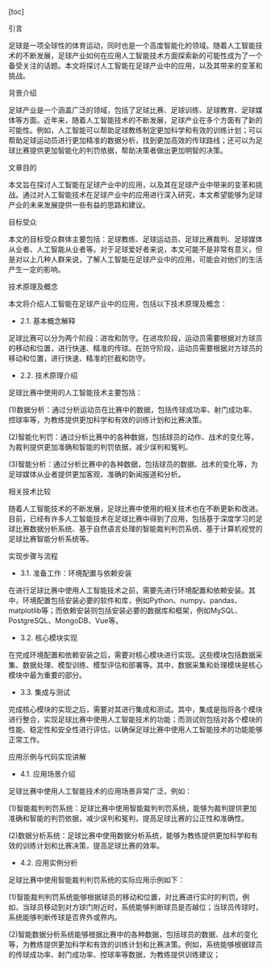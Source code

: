 
[toc]                    
                
                
引言

足球是一项全球性的体育运动，同时也是一个高度智能化的领域。随着人工智能技术的不断发展，足球产业如何在应用人工智能技术方面探索新的可能性成为了一个备受关注的话题。本文将探讨人工智能在足球产业中的应用，以及其带来的变革和挑战。

背景介绍

足球产业是一个涵盖广泛的领域，包括了足球比赛、足球训练、足球教育、足球媒体等方面。近年来，随着人工智能技术的不断发展，足球产业在多个方面有了新的可能性。例如，人工智能可以帮助足球教练制定更加科学和有效的训练计划；可以帮助足球运动员进行更加精准的数据分析，找到更加高效的传球路线；还可以为足球比赛提供更加智能化的判罚依据，帮助决策者做出更加明智的决策。

文章目的

本文旨在探讨人工智能在足球产业中的应用，以及其在足球产业中带来的变革和挑战。通过对人工智能技术在足球产业中的应用进行深入研究，本文希望能够为足球产业的未来发展提供一些有益的思路和建议。

目标受众

本文的目标受众群体主要包括：足球教练、足球运动员、足球比赛裁判、足球媒体从业者、人工智能从业者等。对于足球爱好者来说，本文可能不是非常有意义，但是对以上几种人群来说，了解人工智能在足球产业中的应用，可能会对他们的生活产生一定的影响。

技术原理及概念

本文将介绍人工智能在足球产业中的应用，包括以下技术原理及概念：

- 2.1. 基本概念解释

足球比赛可以分为两个阶段：进攻和防守。在进攻阶段，运动员需要根据对方球员的移动和位置，进行快速、精准的传球。在防守阶段，运动员需要根据对方球员的移动和位置，进行快速、精准的拦截和防守。

- 2.2. 技术原理介绍

足球比赛中使用的人工智能技术主要包括：

(1)数据分析：通过分析运动员在比赛中的数据，包括传球成功率、射门成功率、控球率等，为教练提供更加科学和有效的训练计划和比赛决策。

(2)智能化判罚：通过分析比赛中的各种数据，包括球员的动作、战术的变化等，为裁判提供更加准确和智能的判罚依据，减少误判和冤判。

(3)智能分析：通过分析比赛中的各种数据，包括球员的数据、战术的变化等，为足球媒体从业者提供更加客观、准确的新闻报道和分析。

相关技术比较

随着人工智能技术的不断发展，足球比赛中使用的相关技术也在不断更新和改进。目前，已经有许多人工智能技术在足球比赛中得到了应用，包括基于深度学习的足球比赛数据分析系统、基于自然语言处理的智能裁判判罚系统、基于计算机视觉的足球比赛智能分析系统等。

实现步骤与流程

- 3.1. 准备工作：环境配置与依赖安装

在进行足球比赛中使用人工智能技术之前，需要先进行环境配置和依赖安装。其中，环境配置包括安装必要的软件和库，例如Python、numpy、pandas、matplotlib等；而依赖安装则包括安装必要的数据库和框架，例如MySQL、PostgreSQL、MongoDB、Vue等。

- 3.2. 核心模块实现

在完成环境配置和依赖安装之后，需要对核心模块进行实现。这些模块包括数据采集、数据处理、模型训练、模型评估和部署等。其中，数据采集和处理模块是核心模块中最为重要的部分。

- 3.3. 集成与测试

完成核心模块的实现之后，需要对其进行集成和测试。其中，集成是指将各个模块进行整合，实现足球比赛中使用人工智能技术的功能；而测试则包括对各个模块的性能、稳定性和安全性进行评估，以确保足球比赛中使用人工智能技术的功能能够正常工作。

应用示例与代码实现讲解

- 4.1. 应用场景介绍

足球比赛中使用人工智能技术的应用场景非常广泛，例如：

(1)智能裁判判罚系统：足球比赛中使用智能裁判判罚系统，能够为裁判提供更加准确和智能的判罚依据，减少误判和冤判，提高足球比赛的公正性和准确性。

(2)数据分析系统：足球比赛中使用数据分析系统，能够为教练提供更加科学和有效的训练计划和比赛决策，提高足球比赛的效率。

- 4.2. 应用实例分析

足球比赛中使用智能裁判判罚系统的实际应用示例如下：

(1)智能裁判判罚系统能够根据球员的移动和位置，对比赛进行实时的判罚。例如，当球员移动到对方球门附近时，系统能够判断球员是否越位；当球员传球时，系统能够判断传球是否界外或界内。

(2)智能数据分析系统能够根据比赛中的各种数据，包括球员的数据、战术的变化等，为教练提供更加科学和有效的训练计划和比赛决策。例如，系统能够根据球员的传球成功率、射门成功率、控球率等数据，为教练提供训练建议；

